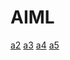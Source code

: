 # AIML
[a2](https://github.com/keshettimanoj/AIML/blob/main/A2.ipynb)
[a3](https://github.com/keshettimanoj/AIML/blob/main/a3.ipynb)
[a4](https://github.com/keshettimanoj/AIML/blob/main/a4.ipynb)
[a5](https://github.com/keshettimanoj/AIML/blob/main/a5.ipynb)
